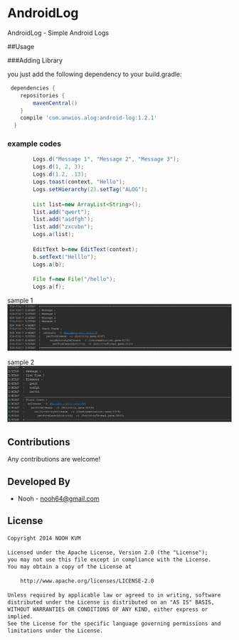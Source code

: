 # AndroidLog
AndroidLog - Simple Android Logs

##Usage

###Adding Library

you just add the following dependency to your build.gradle:

```groovy 
 dependencies {  
    repositories {
        mavenCentral()
    }
    compile 'com.anwios.alog:android-log:1.2.1'
  }
```
### example codes
```java
        Logs.d("Message 1", "Message 2", "Message 3");
        Logs.d(1, 2, 3);
        Logs.d(1.2, .13);
        Logs.toast(context, "Hello");
        Logs.setHierarchy(2).setTag("ALOG");
        
        List list=new ArrayList<String>();
        list.add("qwert");
        list.add("asdfgh");
        list.add("zxcvbn");
        Logs.a(list);

        EditText b=new EditText(context);
        b.setText("Helllo");
        Logs.a(b);

        File f=new File("/hello");
        Logs.a(f);
 ```
 sample  1
 ![sample 1](images/sample1.png)
 
 sample 2
 ![sample 2](images/sample2.png)
## Contributions

Any contributions are welcome! 

## Developed By
* Nooh - <nooh64@gmail.com> 

## License

    Copyright 2014 NOOH KVM

    Licensed under the Apache License, Version 2.0 (the "License");
    you may not use this file except in compliance with the License.
    You may obtain a copy of the License at

        http://www.apache.org/licenses/LICENSE-2.0

    Unless required by applicable law or agreed to in writing, software
    distributed under the License is distributed on an "AS IS" BASIS,
    WITHOUT WARRANTIES OR CONDITIONS OF ANY KIND, either express or implied.
    See the License for the specific language governing permissions and
    limitations under the License.
